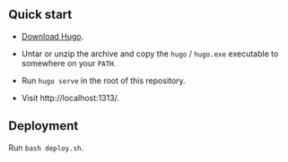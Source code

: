 ## Quick start

* [Download Hugo](https://github.com/spf13/hugo/releases).

* Untar or unzip the archive and copy the `hugo` / `hugo.exe`
  executable to somewhere on your `PATH`.

* Run `hugo serve` in the root of this repository.

* Visit http://localhost:1313/.

## Deployment

Run `bash deploy.sh`.
